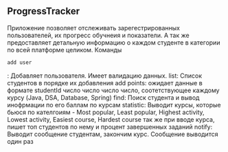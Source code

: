 ## ProgressTracker
Приложение позволяет отслеживать зарегестрированных пользователей, их прогресс обучнеия и показатели. 
А так же предоставляет детальную информацию о каждом студенте в категории по всей платформе целиком. 
Команды 
```sh
add user
```
: Добавляет пользователя. Имеет валидацию данных. 
list: Список студентов в порядке их добавления 
add points: ожидает данные в формате studentId число число число число, соотетствующее каждому курсу (Java, DSA, Database, Spring) 
find: Поиск студента и вывод инофрмации по его баллам по курсам 
statistic: Выводит курсы, которые бьюся по кателгоиям - Most popular, Least popular, Highest activity, Lowest activity, Easiest course, Hardest course 
так же при вводе курса, пишет топ студентов по нему и процент завершенных заданий 
notify: Выводит сообщение студентам, закончим курс. Сообщение выводится один раз
